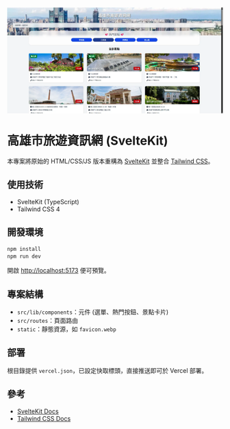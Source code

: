![](https://raw.githubusercontent.com/happyloa/Kaohsiung-travel-info/refs/heads/master/static/thumbnail.webp)

# 高雄市旅遊資訊網 (SvelteKit)

本專案將原始的 HTML/CSS/JS 版本重構為 [SvelteKit](https://kit.svelte.dev/) 並整合 [Tailwind CSS](https://tailwindcss.com/)。

## 使用技術

- SvelteKit (TypeScript)
- Tailwind CSS 4

## 開發環境

```bash
npm install
npm run dev
```

開啟 <http://localhost:5173> 便可預覽。

## 專案結構

- `src/lib/components`：元件 (選單、熱門按鈕、景點卡片)
- `src/routes`：頁面路由
- `static`：靜態資源，如 `favicon.webp`

## 部署

根目錄提供 `vercel.json`，已設定快取標頭，直接推送即可於 Vercel 部署。

## 參考

- [SvelteKit Docs](https://kit.svelte.dev/docs)
- [Tailwind CSS Docs](https://tailwindcss.com/docs)
